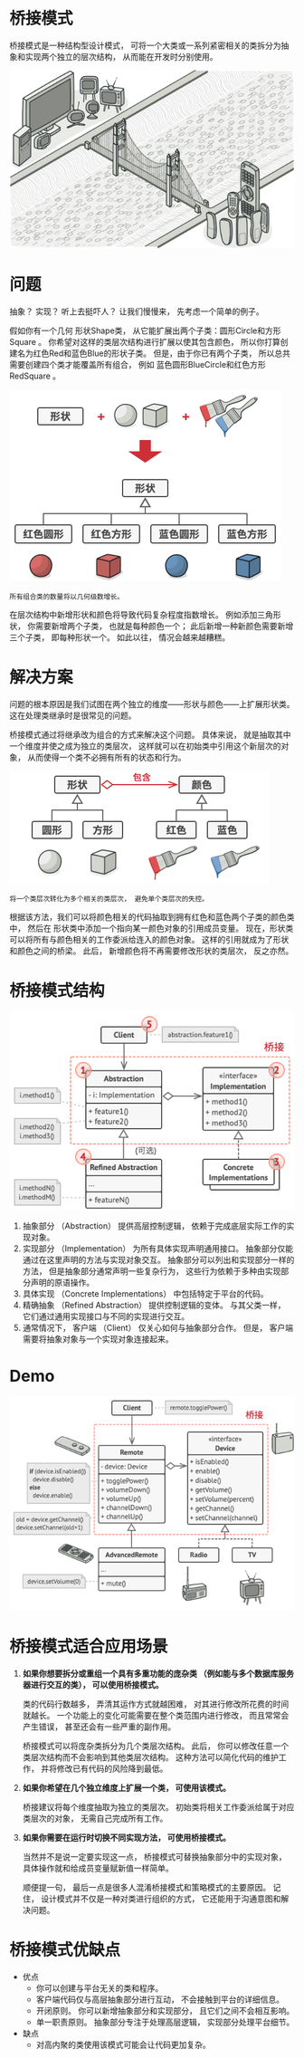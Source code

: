 # 桥接模式

桥接模式是一种结构型设计模式， 可将一个大类或一系列紧密相关的类拆分为抽象和实现两个独立的层次结构， 从而能在开发时分别使用。

<img src="../bridge_pattern/png/img.png"></img>

# 问题

抽象？ 实现？ 听上去挺吓人？ 让我们慢慢来， 先考虑一个简单的例子。

假如你有一个几何 形状Shape类， 从它能扩展出两个子类：圆形Circle和方形Square 。 你希望对这样的类层次结构进行扩展以使其包含颜色，
所以你打算创建名为红色Red和蓝色Blue的形状子类。 但是，由于你已有两个子类， 所以总共需要创建四个类才能覆盖所有组合， 例如
蓝色圆形BlueCircle和红色方形RedSquare 。

<img src="../bridge_pattern/png/img_1.png"></img>

`所有组合类的数量将以几何级数增长。`

在层次结构中新增形状和颜色将导致代码复杂程度指数增长。 例如添加三角形状， 你需要新增两个子类， 也就是每种颜色一个；
此后新增一种新颜色需要新增三个子类， 即每种形状一个。 如此以往， 情况会越来越糟糕。

# 解决方案

问题的根本原因是我们试图在两个独立的维度——形状与颜色——上扩展形状类。 这在处理类继承时是很常见的问题。

桥接模式通过将继承改为组合的方式来解决这个问题。 具体来说， 就是抽取其中一个维度并使之成为独立的类层次，
这样就可以在初始类中引用这个新层次的对象， 从而使得一个类不必拥有所有的状态和行为。

<img src="../bridge_pattern/png/img_2.png"></img>

`将一个类层次转化为多个相关的类层次， 避免单个类层次的失控。`

根据该方法，我们可以将颜色相关的代码抽取到拥有红色和蓝色两个子类的颜色类中， 然后在 形状类中添加一个指向某一颜色对象的引用成员变量。
现在，形状类可以将所有与颜色相关的工作委派给连入的颜色对象。 这样的引用就成为了形状和颜色之间的桥梁。 此后，
新增颜色将不再需要修改形状的类层次， 反之亦然。

# 桥接模式结构

<img src="../bridge_pattern/png/img_4.png"></img>

1. 抽象部分 （Abstraction） 提供高层控制逻辑， 依赖于完成底层实际工作的实现对象。
2. 实现部分 （Implementation） 为所有具体实现声明通用接口。 抽象部分仅能通过在这里声明的方法与实现对象交互。
   抽象部分可以列出和实现部分一样的方法， 但是抽象部分通常声明一些复杂行为， 这些行为依赖于多种由实现部分声明的原语操作。
3. 具体实现 （Concrete Implementations） 中包括特定于平台的代码。
4. 精确抽象 （Refined Abstraction） 提供控制逻辑的变体。 与其父类一样， 它们通过通用实现接口与不同的实现进行交互。
5. 通常情况下， 客户端 （Client） 仅关心如何与抽象部分合作。 但是， 客户端需要将抽象对象与一个实现对象连接起来。

# Demo

<img src="../bridge_pattern/png/img_5.png"></img>

# 桥接模式适合应用场景

1. **如果你想要拆分或重组一个具有多重功能的庞杂类 （例如能与多个数据库服务器进行交互的类）， 可以使用桥接模式。**

   类的代码行数越多， 弄清其运作方式就越困难， 对其进行修改所花费的时间就越长。 一个功能上的变化可能需要在整个类范围内进行修改，
   而且常常会产生错误， 甚至还会有一些严重的副作用。

   桥接模式可以将庞杂类拆分为几个类层次结构。 此后， 你可以修改任意一个类层次结构而不会影响到其他类层次结构。
   这种方法可以简化代码的维护工作，
   并将修改已有代码的风险降到最低。

2. **如果你希望在几个独立维度上扩展一个类， 可使用该模式。**

   桥接建议将每个维度抽取为独立的类层次。 初始类将相关工作委派给属于对应类层次的对象， 无需自己完成所有工作。

3. **如果你需要在运行时切换不同实现方法， 可使用桥接模式。**

   当然并不是说一定要实现这一点， 桥接模式可替换抽象部分中的实现对象， 具体操作就和给成员变量赋新值一样简单。

   顺便提一句， 最后一点是很多人混淆桥接模式和策略模式的主要原因。 记住， 设计模式并不仅是一种对类进行组织的方式，
   它还能用于沟通意图和解决问题。

# 桥接模式优缺点

* 优点
    * 你可以创建与平台无关的类和程序。
    * 客户端代码仅与高层抽象部分进行互动， 不会接触到平台的详细信息。
    * 开闭原则。 你可以新增抽象部分和实现部分， 且它们之间不会相互影响。
    * 单一职责原则。 抽象部分专注于处理高层逻辑， 实现部分处理平台细节。
* 缺点
    * 对高内聚的类使用该模式可能会让代码更加复杂。